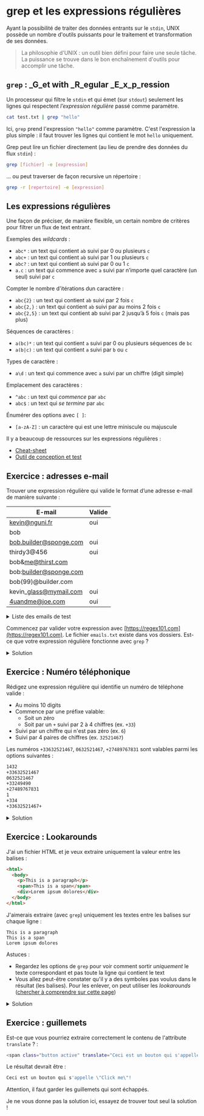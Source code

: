 # grep et les expressions régulières

Ayant la possibilité de traiter des données entrants sur le `stdin`, UNIX possède un nombre d'outils puissants pour le traitement et transformation de ses données.

> La philosophie d'UNIX : un outil bien défini pour faire une seule tâche. La puissance se trouve dans le bon enchaînement d'outils pour accomplir une tâche.

## `grep` : _G_et with _R_egular _E_x_p_ression

Un processeur qui filtre le `stdin` et qui émet (sur `stdout`) seulement les lignes qui respectent _l’expression régulière_ passé comme paramètre.

```bash
cat test.txt | grep "hello"
```

Ici, `grep` prend l'expression `"hello"` comme paramètre. C'est l'expression la plus simple : il faut trouver les lignes qui contient le mot `hello` uniquement.

Grep peut lire un fichier directement (au lieu de prendre des données du flux `stdin`) :

```bash
grep [fichier] -e [expression]
```

... ou peut traverser de façon recursive un répertoire :

```bash
grep -r [repertoire] -e [expression]
```

## Les expressions régulières

Une façon de préciser, de manière flexible, un certain nombre de critères pour filtrer un flux de text entrant.

Exemples des _wildcards_ :

* `abc*` : un text qui contient `ab` suivi par 0 ou plusieurs `c`
* `abc+` : un text qui contient `ab` suivi par 1 ou plusieurs `c`
* `abc?` : un text qui contient `ab` suivi par 0 ou 1 `c`
* `a.c` : un text qui commence avec `a` suivi par n’importe quel caractère (un seul) suivi par `c`

Compter le nombre d'itérations dun caractère :

* `abc{2}` : un text qui contient `ab` suivi par 2 fois `c`
* `abc{2,}` : un text qui contient `ab` suivi par au moins 2 fois `c`
* `abc{2,5}` : un text qui contient ab suivi par 2 jusqu’à 5 fois `c` (mais pas plus)

Séquences de caractères :

* `a(bc)*` : un text qui contient `a` suivi par 0 ou plusieurs séquences de `bc`
* `a(b|c)` : un text qui contient `a` suivi par `b` ou `c`

Types de caractère :

* `a\d` : un text qui commence avec `a` suivi par un chiffre (digit simple)

Emplacement des caractères :

* `^abc` : un text qui _commence_ par `abc`
* `abc$` : un text qui _se termine_ par `abc`

Énumérer des options avec `[ ]`:

* `[a-zA-Z]` : un caractère qui est une lettre miniscule ou majuscule

Il y a beaucoup de ressources sur les expressions régulières :

* [Cheat-sheet](https://medium.com/factory-mind/regex-tutorial-a-simple-cheatsheet-by-examples-649dc1c3f285)
* [Outil de conception et test](https://regex101.com)

## Exercice : adresses e-mail

Trouver une expression régulière qui valide le format d’une adresse e-mail de manière suivante :

| E-mail                  | Valide |
| ----------------------- | ------ |
| kevin@nguni.fr          | oui    |
| bob                     |        |
| bob.builder@sponge.com  | oui    |
| thirdy3@456             | oui    |
| bob\&me@thirst.com      |        |
| bob:builder@sponge.com  |        |
| bob(99)@builder.com     |        |
| kevin\_glass@mymail.com | oui    |
| 4uandme@joe.com         | oui    |

<details>

<summary>Liste des emails de test</summary>

```
kevin@nguni.fr
bob
bob.builder@sponge.com
thirdy3@456
bob&me@thirst.com
bob:builder@sponge.com
bob(99)@builder.com
kevin_glass@mymail.com
4uandme@joe.com
```

</details>

Commencez par valider votre expression avec [https://regex101.com](https://regex101.com). Le fichier `emails.txt` existe dans vos dossiers. Est-ce que votre expression régulière fonctionne avec `grep` ?

<details>

<summary>Solution</summary>

Une solution est potentiellement :

```
[a-zA-Z\.0-9_]+@[a-zA-Z\.0-9_]+
```

Attention, par contre, le suivant ne fonctionne pas avec `grep` :

```bash
cat emails.txt | grep "[a-zA-Z\.0-9_]+@[a-zA-Z\.0-9_]+"
```

Pourquoi ? Grep a different parfums, et par défaut la version POSIX ne traite pas des caractères comme `[` et `]`

Extended grep :

```bash
grep -E "[a-zA-Z\.0-9_]+@[a-zA-Z\.0-9_]+"
```

* Support pour les opérateurs `[` et `]`

Perl grep :

```bash
grep -P "^[\w\d\.]+@[\w\d\.]+"
```

* Plus de support pour les opérateurs genre `\w` et `\d`

</details>


## Exercice : Numéro téléphonique

Rédigez une expression régulière qui identifie un numéro de téléphone valide :
* Au moins 10 digits
* Commence par une préfixe valable:
  * Soit un zéro 
  * Soit par un `+` suivi par 2 à 4 chiffres (ex. `+33`)
* Suivi par un chiffre qui n'est pas zéro (ex. `6`)
* Suivi par 4 paires de chiffres (ex. `32521467`)

Les numéros `+33632521467`, `0632521467`, `+27489767831` sont valables parmi les options suivantes :

```bash
1432
+33632521467
0632521467
+33249490
+27489767831
1
+334
+33632521467+
```
<details>

<summary>Solution</summary>

Une solution est potentiellement :
```bash
^(((\+)\d{2,4})|[0])[1-9](\d{2}){4}$
```

* Commencez par (`^`) :
  * Soit un plus suivi par 2 à 4 caractères `(\+)\d{2,4}`
  * ou : `|`
  * un zéro : [0]
* Un seul chiffre (pas zéro): [1-9] 
* 4 paires de 2 chiffres:
   * 2 chiffres: `\d{2}`
   * 2 chiffres fois quatre : `(\d{2}){4}`
* Terminer la ligne par les chiffres et rien d'autre : `$`

</details>

## Exercice : Lookarounds

J'ai un fichier HTML et je veux extraire uniquement la valeur entre les balises :

```html
<html>
  <body>
    <p>This is a paragraph</p>
    <span>This is a span</span>
    <div>Lorem ipsum dolores</div>
  </body>
</html>
```

J'aimerais extraire (avec `grep`) uniquement les textes entre les balises sur chaque ligne :

```
This is a paragraph
This is a span
Lorem ipsum dolores
```

Astuces :
* Regardez les options de `grep` pour voir comment sortir *uniquement* le texte correspondant et pas toute la ligne qui contient le text
* Vous allez peut-être constater qu'il y a des symboles pas voulus dans le résultat (les balises). Pour les enlever, on peut utiliser les *lookarounds* ([chercher à comprendre sur cette page](https://learn.microsoft.com/fr-fr/dotnet/standard/base-types/regular-expression-language-quick-reference))

<details>
<summary>Solution</summary>

Au départ on peut dire qu'on va chercher les caractères `>` et `</`. Normalement on éxtrait seulement les lignes avec ces 2 patterns :

```bash
>(.*)<\/
```

Si on essaye avec `grep` :

```bash
hetic@527edcda5f70:~$ cat index.html | grep -P ">(.*)<\/"
    <p>This is a paragraph</p>
    <span>This is a span</span>
    <p>Lorem ipsum dolores</p>
```

On voit qu'on affiche toute la ligne, on veut voir que la partie de texte qui corresponde à notre regex.

Ajoutez l'option `-o` :
```bash
hetic@527edcda5f70:~$ cat index.html | grep -oP ">(.*)<\/"
>This is a paragraph</
>This is a span</
>Lorem ipsum dolores</
```

Mieux ! Par contre, on voit que les balises sont toujours présents. Comment les exclure du résultat ?

Utilisez les *lookarounds* :
* `(?<=>)` : Le caractère avant `(?<=` doit être un `>`
* `(?=</)` : Les caractères après `?=` doivent être `</`

Donc: 

```bash
hetic@527edcda5f70:~$ cat index.html | grep -oP  "(?<=>)(.*)(?=<\/)"
This is a paragraph
This is a span
Lorem ipsum dolores
```


</details>


## Exercice : guillemets 


Est-ce que vous pourriez extraire correctement le contenu de l'attribute `translate` ? :

```bash
<span class="button active" translate="Ceci est un bouton qui s'appelle \"Click me\"!">
```

Le résultat devrait être :

```bash
Ceci est un bouton qui s'appelle \"Click me\"!
```

Attention, il faut garder les guillemets qui sont échappés.

Je ne vous donne pas la solution ici, essayez de trouver tout seul la solution !

